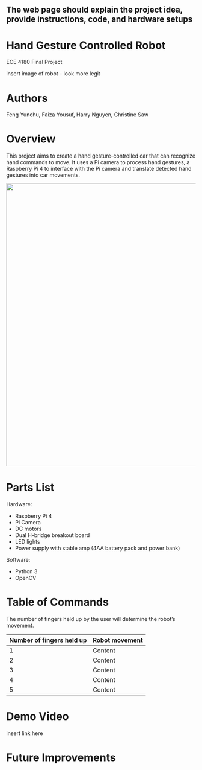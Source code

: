 ## The web page should explain the project idea, provide instructions, code, and hardware setups 
# Hand Gesture Controlled Robot
ECE 4180 Final Project 

insert image of robot - look more legit

# Authors
Feng Yunchu, Faiza Yousuf, Harry Nguyen, Christine Saw

# Overview
This project aims to create a hand gesture-controlled car that can recognize hand commands to move. It uses a Pi camera to process hand gestures, a Raspberry Pi 4 to interface with the Pi camera and translate detected hand gestures into car movements. 

<img src="https://user-images.githubusercontent.com/78784280/144507873-991d5299-bcb3-4949-88cc-522cac358af1.png" width="750">

# Parts List
Hardware:
- Raspberry Pi 4
- Pi Camera
- DC motors 
- Dual H-bridge breakout board 
- LED lights
- Power supply with stable amp (4AA battery pack and power bank)

Software:
- Python 3
- OpenCV

# Table of Commands
The number of fingers held up by the user will determine the robot’s movement.

| Number of fingers held up  | Robot movement |
| ------------- | ------------- |
| 1  | Content   |
| 2  | Content   |
| 3  | Content   |
| 4  | Content   |
| 5  | Content   |

# Demo Video

insert link here

# Future Improvements

